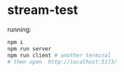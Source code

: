 # stream-test

running:

```sh
npm i
npm run server
npm run client # another terminal
# then open  http://localhost:5173/
```
